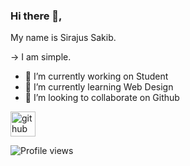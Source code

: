 ### Hi there 👋, 
My name is Sirajus Sakib.

-> I am simple.

- 🔭 I’m currently working on Student 
- 🌱 I’m currently learning Web Design 
- 👯 I’m looking to collaborate on Github 


[<img src='https://cdn.jsdelivr.net/npm/simple-icons@3.0.1/icons/github.svg' alt='github' height='40'>](https://github.com/Sakib510)  

![Profile views](https://gpvc.arturio.dev/Sakib510)  
